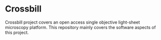 # Crossbill
Crossbill project covers an open access single objective light-sheet microscopy platform. This repository mainly covers the software aspects of this project.
